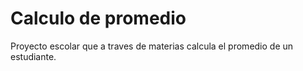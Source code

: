 # Calculo de promedio

Proyecto escolar que a traves de materias calcula el promedio de un estudiante.
